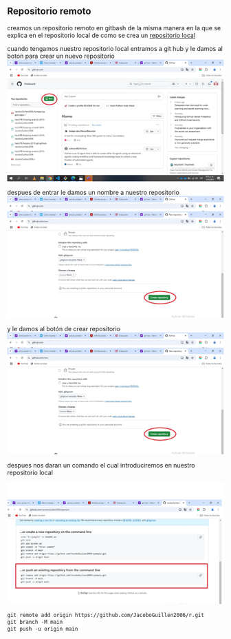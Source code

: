 ## Repositorio remoto

creamos un repositorio remoto en gitbash de la misma manera en la que se explica en el repositorio local de como se crea un
[repositorio local](repositorio_local.md)

cuando tengamos nuestro repositorio local entramos a git hub y le damos al boton para crear un nuevo repositorio
![alt text](../imagenes/g1.jpg)

despues de entrar le damos un nombre a nuestro repositorio
![alt text](../imagenes/g2.jpg)

 y le damos al botón de crear repositorio
![alt text](../imagenes/g3.jpg)

despues nos daran un comando el cual introduciremos en nuestro repositorio local

![alt text](../imagenes/g4.jpg)
```
git remote add origin https://github.com/JacoboGuillen2006/r.git
git branch -M main
git push -u origin main
```
